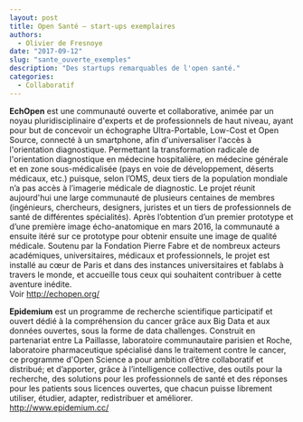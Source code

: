 ```yaml
---
layout: post
title: Open Santé – start-ups exemplaires
authors: 
  - Olivier de Fresnoye
date: "2017-09-12"
slug: "sante_ouverte_exemples"
description: "Des startups remarquables de l'open santé."
categories:
  - Collaboratif
---
```


**EchOpen** est une communauté ouverte et collaborative, animée par un noyau pluridisciplinaire d'experts et de professionnels de haut niveau, ayant pour but de concevoir un échographe Ultra-Portable, Low-Cost et Open Source, connecté à un smartphone, afin d'universaliser l'accès à l'orientation diagnostique. Permettant la transformation radicale de l'orientation diagnostique en médecine hospitalière, en médecine générale et en zone sous-médicalisée (pays en voie de développement, déserts médicaux, etc.) puisque, selon l’OMS, deux tiers de la population mondiale n’a pas accès à l’imagerie médicale de diagnostic. Le projet réunit aujourd'hui une large communauté de plusieurs centaines de membres (ingénieurs, chercheurs, designers, juristes et un tiers de professionnels de santé de différentes spécialités). Après l’obtention d’un premier prototype et d’une première image écho-anatomique en mars 2016, la communauté a ensuite itéré sur ce prototype pour obtenir ensuite une image de qualité médicale. Soutenu par la Fondation Pierre Fabre et de nombreux acteurs académiques, universitaires, médicaux et professionnels, le projet est installé au cœur de Paris et dans des instances universitaires et fablabs à travers le monde, et accueille tous ceux qui souhaitent contribuer à cette aventure inédite.  
Voir <http://echopen.org/>

**Epidemium** est un programme de recherche scientifique participatif et ouvert dédié à la compréhension du cancer grâce aux Big Data et aux données ouvertes, sous la forme de data challenges. Construit en partenariat entre La Paillasse, laboratoire communautaire parisien et Roche, laboratoire pharmaceutique spécialisé dans le traitement contre le cancer, ce programme d'Open Science a pour ambition d’être collaboratif et distribué; et d’apporter, grâce à l’intelligence collective, des outils pour la recherche, des solutions pour les professionnels de santé et des réponses pour les patients sous licences ouvertes, que chacun puisse librement utiliser, étudier, adapter, redistribuer et améliorer.  
<http://www.epidemium.cc/>
